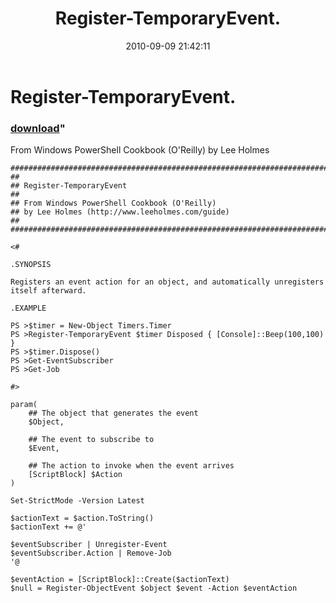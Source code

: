 ﻿---
pid:            2205
parent:         0
children:       
poster:         Lee Holmes
title:          Register-TemporaryEvent.
date:           2010-09-09 21:42:11
format:         posh
---

# Register-TemporaryEvent.

### [download](2205.ps1)"

From Windows PowerShell Cookbook (O'Reilly) by Lee Holmes

```posh
##############################################################################
##
## Register-TemporaryEvent
##
## From Windows PowerShell Cookbook (O'Reilly)
## by Lee Holmes (http://www.leeholmes.com/guide)
##
##############################################################################

<#

.SYNOPSIS

Registers an event action for an object, and automatically unregisters
itself afterward.

.EXAMPLE

PS >$timer = New-Object Timers.Timer
PS >Register-TemporaryEvent $timer Disposed { [Console]::Beep(100,100) }
PS >$timer.Dispose()
PS >Get-EventSubscriber
PS >Get-Job

#>

param(
    ## The object that generates the event
    $Object,

    ## The event to subscribe to
    $Event,

    ## The action to invoke when the event arrives
    [ScriptBlock] $Action
)

Set-StrictMode -Version Latest

$actionText = $action.ToString()
$actionText += @'

$eventSubscriber | Unregister-Event
$eventSubscriber.Action | Remove-Job
'@

$eventAction = [ScriptBlock]::Create($actionText)
$null = Register-ObjectEvent $object $event -Action $eventAction
```

